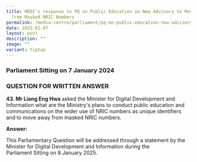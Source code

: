 ```yaml
---
title: MDDI's response to PQ on Public Education on New Advisory to Move Away
  from Masked NRIC Numbers
permalink: /media-centre/parliament/pq-on-public-education-new-advisory-move-away-from-masked-nric-numbers/
date: 2025-01-07
layout: post
description: ""
image: ""
variant: tiptap
---
```

<h3>Parliament Sitting on 7 January 2024</h3>
<h3>QUESTION FOR WRITTEN ANSWER</h3>
<p><strong>43. Mr Liang Eng Hwa </strong>asked the Minister for Digital Development
and Information&nbsp;what are the Ministry's plans to conduct public education
and communications on the&nbsp;wider use of NRIC numbers as unique identifiers
and to move away from masked NRIC&nbsp;numbers.</p>
<p><strong>Answer:</strong>
</p>
<p>This Parliamentary Question will be addressed through a&nbsp;statement
by the Minister for Digital Development and Information during the Parliament&nbsp;Sitting
on 8 January 2025.</p>